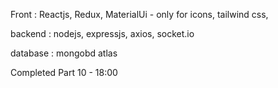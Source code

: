 Front : Reactjs, Redux, MaterialUi - only for icons, tailwind css,

backend : nodejs, expressjs, axios, socket.io

database : mongobd atlas

Completed Part 10 - 18:00
